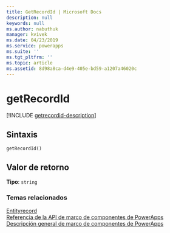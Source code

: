```yaml
---
title: GetRecordId | Microsoft Docs
description: null
keywords: null
ms.author: nabuthuk
manager: kvivek
ms.date: 04/23/2019
ms.service: powerapps
ms.suite: ''
ms.tgt_pltfrm: ''
ms.topic: article
ms.assetid: 8d98a8ca-d4e9-405e-bd59-a1207a46020c
---
```


# <a name="getrecordid"></a>getRecordId

[!INCLUDE [getrecordid-description](includes/getrecordid-description.md)]

## <a name="syntax"></a>Sintaxis

`getRecordId()`

## <a name="return-value"></a>Valor de retorno

**Tipo**: `string`


### <a name="related-topics"></a>Temas relacionados

[Entityrecord](../entityrecord.md)<br/>
[Referencia de la API de marco de componentes de PowerApps](../../reference/index.md)<br/>
[Descripción general de marco de componentes de PowerApps](../../overview.md)